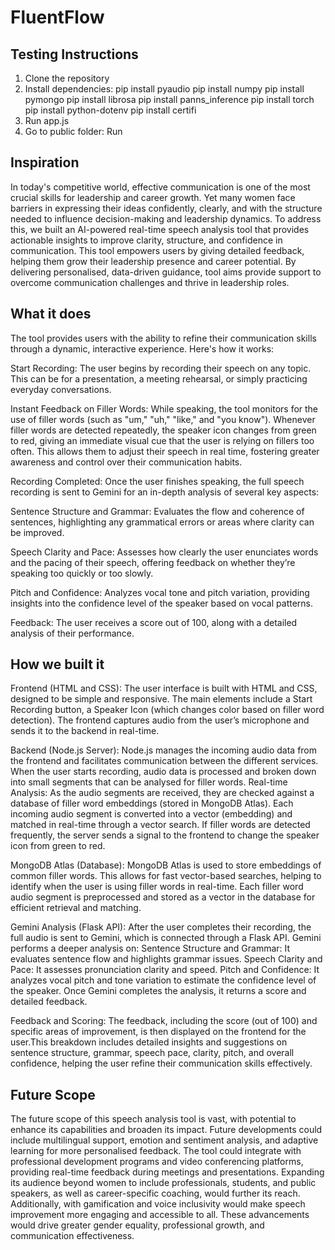 # FluentFlow

## Testing Instructions

1. Clone the repository
2. Install dependencies:
   pip install pyaudio
   pip install numpy
   pip install pymongo
   pip install librosa
   pip install panns_inference
   pip install torch
   pip install python-dotenv
   pip install certifi
3. Run app.js
4. Go to public folder:
   Run  

## Inspiration

In today's competitive world, effective communication is one of the most crucial skills for leadership and career growth. Yet many women face barriers in expressing their ideas confidently, clearly, and with the structure needed to influence decision-making and leadership dynamics. To address this, we built an AI-powered real-time speech analysis tool that provides actionable insights to improve clarity, structure, and confidence in communication. This tool empowers users by giving detailed feedback, helping them grow their leadership presence and career potential. By delivering personalised, data-driven guidance, tool aims provide support to overcome communication challenges and thrive in leadership roles.

## What it does

The tool provides users with the ability to refine their communication skills through a dynamic, interactive experience. Here's how it works:

Start Recording: The user begins by recording their speech on any topic. This can be for a presentation, a meeting rehearsal, or simply practicing everyday conversations.

Instant Feedback on Filler Words: While speaking, the tool monitors for the use of filler words (such as "um," "uh," "like," and "you know"). Whenever filler words are detected repeatedly, the speaker icon changes from green to red, giving an immediate visual cue that the user is relying on fillers too often. This allows them to adjust their speech in real time, fostering greater awareness and control over their communication habits.

Recording Completed: Once the user finishes speaking, the full speech recording is sent to Gemini for an in-depth analysis of several key aspects:

Sentence Structure and Grammar: Evaluates the flow and coherence of sentences, highlighting any grammatical errors or areas where clarity can be improved.

Speech Clarity and Pace: Assesses how clearly the user enunciates words and the pacing of their speech, offering feedback on whether they’re speaking too quickly or too slowly.

Pitch and Confidence: Analyzes vocal tone and pitch variation, providing insights into the confidence level of the speaker based on vocal patterns.

Feedback: The user receives a score out of 100, along with a detailed analysis of their performance.

## How we built it

Frontend (HTML and CSS): The user interface is built with HTML and CSS, designed to be simple and responsive. The main elements include a Start Recording button, a Speaker Icon (which changes color based on filler word detection). The frontend captures audio from the user’s microphone and sends it to the backend in real-time.

Backend (Node.js Server): Node.js manages the incoming audio data from the frontend and facilitates communication between the different services. When the user starts recording, audio data is processed and broken down into small segments that can be analysed for filler words. Real-time Analysis: As the audio segments are received, they are checked against a database of filler word embeddings (stored in MongoDB Atlas). Each incoming audio segment is converted into a vector (embedding) and matched in real-time through a vector search. If filler words are detected frequently, the server sends a signal to the frontend to change the speaker icon from green to red.

MongoDB Atlas (Database): MongoDB Atlas is used to store embeddings of common filler words. This allows for fast vector-based searches, helping to identify when the user is using filler words in real-time. Each filler word audio segment is preprocessed and stored as a vector in the database for efficient retrieval and matching.

Gemini Analysis (Flask API): After the user completes their recording, the full audio is sent to Gemini, which is connected through a Flask API. Gemini performs a deeper analysis on: Sentence Structure and Grammar: It evaluates sentence flow and highlights grammar issues. Speech Clarity and Pace: It assesses pronunciation clarity and speed. Pitch and Confidence: It analyzes vocal pitch and tone variation to estimate the confidence level of the speaker. Once Gemini completes the analysis, it returns a score and detailed feedback.

Feedback and Scoring: The feedback, including the score (out of 100) and specific areas of improvement, is then displayed on the frontend for the user.This breakdown includes detailed insights and suggestions on sentence structure, grammar, speech pace, clarity, pitch, and overall confidence, helping the user refine their communication skills effectively.

## Future Scope

The future scope of this speech analysis tool is vast, with potential to enhance its capabilities and broaden its impact. Future developments could include multilingual support, emotion and sentiment analysis, and adaptive learning for more personalised feedback. The tool could integrate with professional development programs and video conferencing platforms, providing real-time feedback during meetings and presentations. Expanding its audience beyond women to include professionals, students, and public speakers, as well as career-specific coaching, would further its reach. Additionally, with gamification and voice inclusivity would make speech improvement more engaging and accessible to all. These advancements would drive greater gender equality, professional growth, and communication effectiveness.
